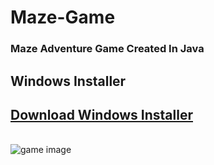 # Maze-Game

<h3>
Maze Adventure Game Created In Java
</h3>

<h2>Windows Installer</h2>
<h2><a href="https://github.com/groeneveldwoodstock/Maze-Game/blob/main/MazeGameSetup.exe" target="_blank" rel="noopener noreferrer">Download Windows Installer</a></h2>
<br>

<img src="https://github.com/groeneveldwoodstock/Maze-Game/blob/main/res/textures/._cover.png" alt="game image">
  </body>
